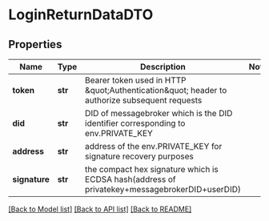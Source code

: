 # LoginReturnDataDTO

## Properties
Name | Type | Description | Notes
------------ | ------------- | ------------- | -------------
**token** | **str** | Bearer token used in HTTP \&quot;Authentication\&quot; header to authorize subsequent requests | 
**did** | **str** | DID of messagebroker which is the DID identifier corresponding to env.PRIVATE_KEY | 
**address** | **str** | address of the env.PRIVATE_KEY for signature recovery purposes | 
**signature** | **str** | the compact hex signature which is ECDSA hash(address of privatekey+messagebrokerDID+userDID) | 

[[Back to Model list]](../README.md#documentation-for-models) [[Back to API list]](../README.md#documentation-for-api-endpoints) [[Back to README]](../README.md)

